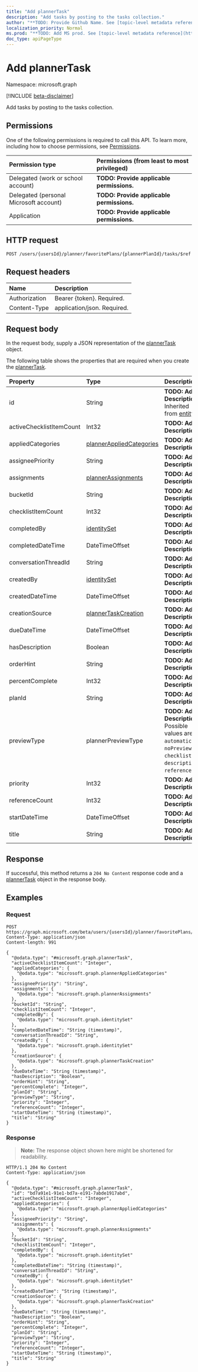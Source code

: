 ```yaml
---
title: "Add plannerTask"
description: "Add tasks by posting to the tasks collection."
author: "**TODO: Provide Github Name. See [topic-level metadata reference](https://msgo.azurewebsites.net/add/document/guidelines/metadata.html#topic-level-metadata)**"
localization_priority: Normal
ms.prod: "**TODO: Add MS prod. See [topic-level metadata reference](https://msgo.azurewebsites.net/add/document/guidelines/metadata.html#topic-level-metadata)**"
doc_type: apiPageType
---
```


# Add plannerTask
Namespace: microsoft.graph

[!INCLUDE [beta-disclaimer](../../includes/beta-disclaimer.md)]

Add tasks by posting to the tasks collection.

## Permissions
One of the following permissions is required to call this API. To learn more, including how to choose permissions, see [Permissions](/graph/permissions-reference).

|Permission type|Permissions (from least to most privileged)|
|:---|:---|
|Delegated (work or school account)|**TODO: Provide applicable permissions.**|
|Delegated (personal Microsoft account)|**TODO: Provide applicable permissions.**|
|Application|**TODO: Provide applicable permissions.**|

## HTTP request

<!-- {
  "blockType": "ignored"
}
-->
``` http
POST /users/{usersId}/planner/favoritePlans/{plannerPlanId}/tasks/$ref
```

## Request headers
|Name|Description|
|:---|:---|
|Authorization|Bearer {token}. Required.|
|Content-Type|application/json. Required.|

## Request body
In the request body, supply a JSON representation of the [plannerTask](../resources/plannertask.md) object.

The following table shows the properties that are required when you create the [plannerTask](../resources/plannertask.md).

|Property|Type|Description|
|:---|:---|:---|
|id|String|**TODO: Add Description** Inherited from [entity](../resources/entity.md)|
|activeChecklistItemCount|Int32|**TODO: Add Description**|
|appliedCategories|[plannerAppliedCategories](../resources/plannerappliedcategories.md)|**TODO: Add Description**|
|assigneePriority|String|**TODO: Add Description**|
|assignments|[plannerAssignments](../resources/plannerassignments.md)|**TODO: Add Description**|
|bucketId|String|**TODO: Add Description**|
|checklistItemCount|Int32|**TODO: Add Description**|
|completedBy|[identitySet](../resources/identityset.md)|**TODO: Add Description**|
|completedDateTime|DateTimeOffset|**TODO: Add Description**|
|conversationThreadId|String|**TODO: Add Description**|
|createdBy|[identitySet](../resources/identityset.md)|**TODO: Add Description**|
|createdDateTime|DateTimeOffset|**TODO: Add Description**|
|creationSource|[plannerTaskCreation](../resources/plannertaskcreation.md)|**TODO: Add Description**|
|dueDateTime|DateTimeOffset|**TODO: Add Description**|
|hasDescription|Boolean|**TODO: Add Description**|
|orderHint|String|**TODO: Add Description**|
|percentComplete|Int32|**TODO: Add Description**|
|planId|String|**TODO: Add Description**|
|previewType|plannerPreviewType|**TODO: Add Description**. Possible values are: `automatic`, `noPreview`, `checklist`, `description`, `reference`.|
|priority|Int32|**TODO: Add Description**|
|referenceCount|Int32|**TODO: Add Description**|
|startDateTime|DateTimeOffset|**TODO: Add Description**|
|title|String|**TODO: Add Description**|



## Response

If successful, this method returns a `204 No Content` response code and a [plannerTask](../resources/plannertask.md) object in the response body.

## Examples

### Request
<!-- {
  "blockType": "request",
  "name": "create_plannertask_from_"
}
-->
``` http
POST https://graph.microsoft.com/beta/users/{usersId}/planner/favoritePlans/{plannerPlanId}/tasks/$ref
Content-Type: application/json
Content-length: 991

{
  "@odata.type": "#microsoft.graph.plannerTask",
  "activeChecklistItemCount": "Integer",
  "appliedCategories": {
    "@odata.type": "microsoft.graph.plannerAppliedCategories"
  },
  "assigneePriority": "String",
  "assignments": {
    "@odata.type": "microsoft.graph.plannerAssignments"
  },
  "bucketId": "String",
  "checklistItemCount": "Integer",
  "completedBy": {
    "@odata.type": "microsoft.graph.identitySet"
  },
  "completedDateTime": "String (timestamp)",
  "conversationThreadId": "String",
  "createdBy": {
    "@odata.type": "microsoft.graph.identitySet"
  },
  "creationSource": {
    "@odata.type": "microsoft.graph.plannerTaskCreation"
  },
  "dueDateTime": "String (timestamp)",
  "hasDescription": "Boolean",
  "orderHint": "String",
  "percentComplete": "Integer",
  "planId": "String",
  "previewType": "String",
  "priority": "Integer",
  "referenceCount": "Integer",
  "startDateTime": "String (timestamp)",
  "title": "String"
}
```


### Response
>**Note:** The response object shown here might be shortened for readability.
<!-- {
  "blockType": "response",
  "truncated": true,
  "@odata.type": "microsoft.graph.plannerTask"
}
-->
``` http
HTTP/1.1 204 No Content
Content-Type: application/json

{
  "@odata.type": "#microsoft.graph.plannerTask",
  "id": "bd7a91e1-91e1-bd7a-e191-7abde1917abd",
  "activeChecklistItemCount": "Integer",
  "appliedCategories": {
    "@odata.type": "microsoft.graph.plannerAppliedCategories"
  },
  "assigneePriority": "String",
  "assignments": {
    "@odata.type": "microsoft.graph.plannerAssignments"
  },
  "bucketId": "String",
  "checklistItemCount": "Integer",
  "completedBy": {
    "@odata.type": "microsoft.graph.identitySet"
  },
  "completedDateTime": "String (timestamp)",
  "conversationThreadId": "String",
  "createdBy": {
    "@odata.type": "microsoft.graph.identitySet"
  },
  "createdDateTime": "String (timestamp)",
  "creationSource": {
    "@odata.type": "microsoft.graph.plannerTaskCreation"
  },
  "dueDateTime": "String (timestamp)",
  "hasDescription": "Boolean",
  "orderHint": "String",
  "percentComplete": "Integer",
  "planId": "String",
  "previewType": "String",
  "priority": "Integer",
  "referenceCount": "Integer",
  "startDateTime": "String (timestamp)",
  "title": "String"
}
```

